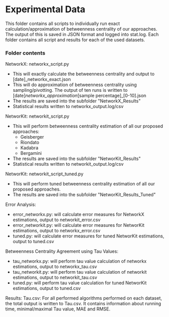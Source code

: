 # Experimental Data

This folder contains all scripts to individually run exact calculation/approximation of betweenness centrality of our approaches. The output of this is saved in JSON format and logged into stat.log.
Each folder contains all script and results for each of the used datasets.

### Folder contents

NetworkX: networkx_script.py

- This will exactly calculate the betweenness centrality and output to [date]\_networkx_exact.json
- This will do approximation of betweenness centrality using sampling/pivotting. The output of ten runs is written to [date]_networkx_approximation_[sample percentage]\_[0-10].json
- The results are saved into the subfolder "NetworkX_Results"
- Statistical results written to networkx_output.log/csv

NetworKit: networkit_script.py

- This will perform betweenness centrality estimation of all our proposed approaches:
  - Geisberger
  - Riondato
  - Kadabra
  - Bergamini
- The results are saved into the subfolder "NetworKit_Results"
- Statistical results written to networkit_output.log/csv

NetworKit: networkit_script_tuned.py

- This will perform tuned betweenness centrality estimation of all our proposed approaches.
- The results are saved into the subfolder "NetworKit_Results_Tuned"

Error Analysis:

- error_networkx.py: will calculate error measures for NetworkX estimations, output to networkit_error.csv
- error_networkit.py: will calculate error measures for NetworKit estimations, output to networkx_error.csv
- tuned.py: will calculate error measures for tuned NetworKit estimations, output to tuned.csv

Betweenness Centrality Agreement using Tau Values:

- tau_networkx.py: will perform tau value calculation of networkx estimations, output to networkx_tau.csv
- tau_networkit.py: will perform tau value calculation of networkit estimations, output to networkit_tau.csv
- tuned.py: will perform tau value calculation for tuned NetworKit estimations, output to tuned.csv

Results:
Tau.csv: For all performed algorithms performed on each dataset, the total output is written to Tau.csv. It contains information about running time, minimal/maximal Tau value, MAE and RMSE.
